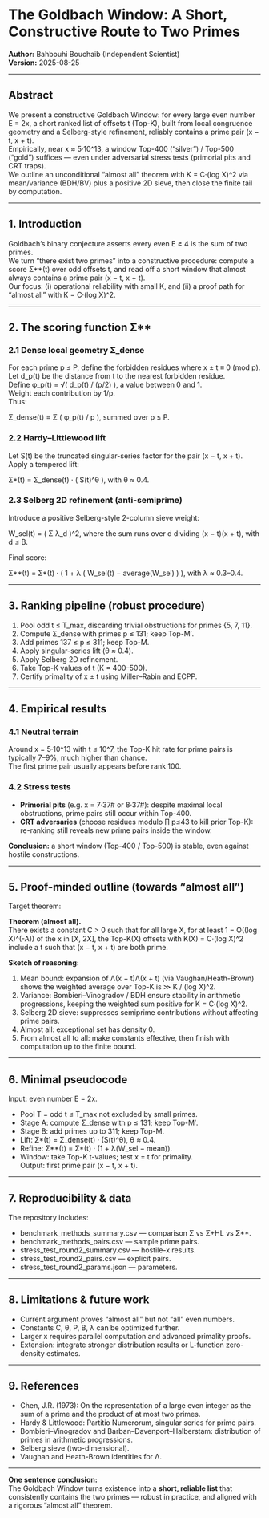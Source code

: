 # The Goldbach Window: A Short, Constructive Route to Two Primes

**Author:** Bahbouhi Bouchaib (Independent Scientist)  
**Version:** 2025-08-25

---

## Abstract
We present a constructive Goldbach Window: for every large even number E = 2x, a short ranked list of offsets t (Top-K), built from local congruence geometry and a Selberg-style refinement, reliably contains a prime pair (x − t, x + t).  
Empirically, near x ≈ 5·10^13, a window Top-400 (“silver”) / Top-500 (“gold”) suffices — even under adversarial stress tests (primorial pits and CRT traps).  
We outline an unconditional “almost all” theorem with K = C·(log X)^2 via mean/variance (BDH/BV) plus a positive 2D sieve, then close the finite tail by computation.

---

## 1. Introduction
Goldbach’s binary conjecture asserts every even E ≥ 4 is the sum of two primes.  
We turn “there exist two primes” into a constructive procedure: compute a score Σ**(t) over odd offsets t, and read off a short window that almost always contains a prime pair (x − t, x + t).  
Our focus: (i) operational reliability with small K, and (ii) a proof path for “almost all” with K = C·(log X)^2.

---

## 2. The scoring function Σ**

### 2.1 Dense local geometry Σ_dense
For each prime p ≤ P, define the forbidden residues where x ± t ≡ 0 (mod p).  
Let d_p(t) be the distance from t to the nearest forbidden residue.  
Define φ_p(t) = √( d_p(t) / (p/2) ), a value between 0 and 1.  
Weight each contribution by 1/p.  
Thus:

Σ_dense(t) = Σ ( φ_p(t) / p ), summed over p ≤ P.

### 2.2 Hardy–Littlewood lift
Let S(t) be the truncated singular-series factor for the pair (x − t, x + t).  
Apply a tempered lift:

Σ*(t) = Σ_dense(t) · ( S(t)^θ ), with θ ≈ 0.4.

### 2.3 Selberg 2D refinement (anti-semiprime)
Introduce a positive Selberg-style 2-column sieve weight:

W_sel(t) = ( Σ λ_d )^2, where the sum runs over d dividing (x − t)(x + t), with d ≤ B.

Final score:

Σ**(t) = Σ*(t) · ( 1 + λ ( W_sel(t) − average(W_sel) ) ), with λ ≈ 0.3–0.4.

---

## 3. Ranking pipeline (robust procedure)
1. Pool odd t ≤ T_max, discarding trivial obstructions for primes {5, 7, 11}.  
2. Compute Σ_dense with primes p ≤ 131; keep Top-M′.  
3. Add primes 137 ≤ p ≤ 311; keep Top-M.  
4. Apply singular-series lift (θ ≈ 0.4).  
5. Apply Selberg 2D refinement.  
6. Take Top-K values of t (K = 400–500).  
7. Certify primality of x ± t using Miller–Rabin and ECPP.

---

## 4. Empirical results

### 4.1 Neutral terrain
Around x = 5·10^13 with t ≤ 10^7, the Top-K hit rate for prime pairs is typically 7–9%, much higher than chance.  
The first prime pair usually appears before rank 100.

### 4.2 Stress tests
- **Primorial pits** (e.g. x = 7·37# or 8·37#): despite maximal local obstructions, prime pairs still occur within Top-400.  
- **CRT adversaries** (choose residues modulo ∏ p≤43 to kill prior Top-K): re-ranking still reveals new prime pairs inside the window.

**Conclusion:** a short window (Top-400 / Top-500) is stable, even against hostile constructions.

---

## 5. Proof-minded outline (towards “almost all”)
Target theorem:

**Theorem (almost all).**  
There exists a constant C > 0 such that for all large X, for at least 1 − O((log X)^(-A)) of the x in [X, 2X], the Top-K(X) offsets with K(X) = C·(log X)^2 include a t such that (x − t, x + t) are both prime.

**Sketch of reasoning:**
1. Mean bound: expansion of Λ(x − t)Λ(x + t) (via Vaughan/Heath-Brown) shows the weighted average over Top-K is ≫ K / (log X)^2.  
2. Variance: Bombieri–Vinogradov / BDH ensure stability in arithmetic progressions, keeping the weighted sum positive for K = C·(log X)^2.  
3. Selberg 2D sieve: suppresses semiprime contributions without affecting prime pairs.  
4. Almost all: exceptional set has density 0.  
5. From almost all to all: make constants effective, then finish with computation up to the finite bound.

---

## 6. Minimal pseudocode

Input: even number E = 2x.  
- Pool T = odd t ≤ T_max not excluded by small primes.  
- Stage A: compute Σ_dense with p ≤ 131; keep Top-M′.  
- Stage B: add primes up to 311; keep Top-M.  
- Lift: Σ*(t) = Σ_dense(t) · (S(t)^θ), θ ≈ 0.4.  
- Refine: Σ**(t) = Σ*(t) · (1 + λ(W_sel − mean)).  
- Window: take Top-K t-values; test x ± t for primality.  
Output: first prime pair (x − t, x + t).

---

## 7. Reproducibility & data
The repository includes:  
- benchmark_methods_summary.csv — comparison Σ vs Σ+HL vs Σ**.  
- benchmark_methods_pairs.csv — sample prime pairs.  
- stress_test_round2_summary.csv — hostile-x results.  
- stress_test_round2_pairs.csv — explicit pairs.  
- stress_test_round2_params.json — parameters.

---

## 8. Limitations & future work
- Current argument proves “almost all” but not “all” even numbers.  
- Constants C, θ, P, B, λ can be optimized further.  
- Larger x requires parallel computation and advanced primality proofs.  
- Extension: integrate stronger distribution results or L-function zero-density estimates.

---

## 9. References
- Chen, J.R. (1973): On the representation of a large even integer as the sum of a prime and the product of at most two primes.  
- Hardy & Littlewood: Partitio Numerorum, singular series for prime pairs.  
- Bombieri–Vinogradov and Barban–Davenport–Halberstam: distribution of primes in arithmetic progressions.  
- Selberg sieve (two-dimensional).  
- Vaughan and Heath-Brown identities for Λ.  

---

**One sentence conclusion:**  
The Goldbach Window turns existence into a **short, reliable list** that consistently contains the two primes — robust in practice, and aligned with a rigorous “almost all” theorem.
